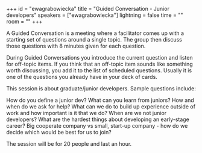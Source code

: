 +++
id = "ewagrabowiecka"
title = "Guided Conversation - Junior developers"
speakers = ["ewagrabowiecka"]
lightning = false
time = ""
room = ""
+++

A Guided Conversation is a meeting where a facilitator comes up with a starting set of questions around a single topic. The group then discuss those questions with 8 minutes given for each question.

During Guided Conversations you introduce the current question and listen for off-topic items. If you think that an off-topic item sounds like something worth discussing, you add it to the list of scheduled questions. Usually it is one of the questions you already have in your deck of cards.

This session is about graduate/junior developers. Sample questions include:

How do you define a junior dev?
What can you learn from juniors?
How and when do we ask for help?
What can we do to build up experience outside of work and how important is it that we do?
When are we not junior developers?
What are the hardest things about developing an early-stage career?
Big cooperate company vs small, start-up company - how do we decide which would be best for us to join?

The session will be for 20 people and last an hour.